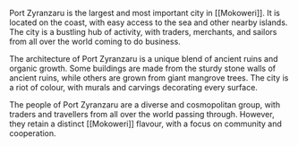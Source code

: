 Port Zyranzaru is the largest and most important city in [[Mokoweri]]. It is located on the coast, with easy access to the sea and other nearby islands. The city is a bustling hub of activity, with traders, merchants, and sailors from all over the world coming to do business.

The architecture of Port Zyranzaru is a unique blend of ancient ruins and organic growth. Some buildings are made from the sturdy stone walls of ancient ruins, while others are grown from giant mangrove trees. The city is a riot of colour, with murals and carvings decorating every surface.

The people of Port Zyranzaru are a diverse and cosmopolitan group, with traders and travellers from all over the world passing through. However, they retain a distinct [[Mokoweri]] flavour, with a focus on community and cooperation.